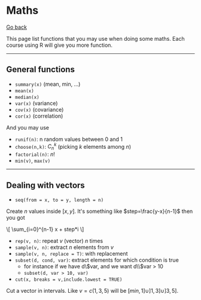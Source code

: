 # Maths

[Go back](../index.md)

This page list functions that you may use
when doing some maths. Each course using R will give
you more function.

<hr class="sl">

## General functions

* ``summary(x)`` (mean, min, ...)
* ``mean(x)``
* ``median(x)``
* ``var(x)`` (variance)
* ``cov(x)`` (covariance)
* ``cor(x)`` (correlation)

And you may use

* `runif(n)`: n random values between 0 and 1
* `choose(n,k)`: $C^k_n$ (picking $k$ elements among $n$)
* `factorial(n)`: $n!$
* `min(v)`, `max(v)`

<hr class="sr">

## Dealing with vectors

* ``seq(from = x, to = y, length = n)``

Create $n$ values inside $[x,y]$. It's something like
$step=\frac{y-x}{n-1}$ then you got 

<div>
\[
\sum_{i=0}^{n-1} x + step*i
\]
</div>

* ``rep(v, n)``: repeat $v$ (vector) $n$ times
* ``sample(v, n)``: extract $n$ elements from $v$
* ``sample(v, n, replace = T)``: with replacement
* ``subset(d, cond, var)``: extract elements for which condition is true
    * for instance if we have d\\$var, and we want d\\$var > 10
    * `subset(d, var > 10, var)`
* ``cut(x, breaks = v,include.lowest = TRUE)``

Cut a vector in intervals. Like 
$v=c(1,3,5)$ will be
$[min,1] \cup ]1,3] \cup ]3,5]$.